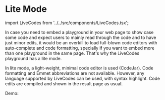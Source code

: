 # Lite Mode

import LiveCodes from '../../src/components/LiveCodes.tsx';

In case you need to embed a playground in your web page to show case some code and expect users to mainly read through the code and to have just minor edits, it would be an overkill to load full-blown code editors with auto-complete and code formatting, specially if you want to embed more than one playground in the same page. That's why the LiveCodes playground has a lite mode.

In lite mode, a light-weight, minimal code editor is used (CodeJar). Code formatting and Emmet abbreviations are not available. However, any language supported by LiveCodes can be used, with syntax highlight. Code edits are compiled and shown in the result page as usual.

Demo:

<LiveCodes template="react" lite={true}></LiveCodes>
